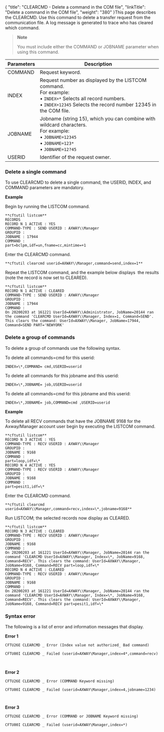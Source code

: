 {
    "title": "CLEARCMD - Delete a command in the COM file",
    "linkTitle": "Delete a command in the COM file",
    "weight": "380"
}This page describes the <span id="CLEARCMD_command"></span>CLEARCMD. Use this
command to delete a transfer request from the communication file. A log message is generated to trace who has cleared which command.

> **Note**
>
> You must include either the COMMAND or JOBNAME parameter when using this command.


| Parameters  | Description  |
| --- | --- |
| COMMAND | Request keyword. |
| INDEX | Request number as displayed by the LISTCOM command.<br/> For example:<br/> • <code>INDEX=*</code> Selects all record numbers.<br/> • <code>INDEX=12345</code> Selects the record number 12345 in the COM file. |
| JOBNAME  | Jobname (string 15), which you can combine with wildcard characters.<br/> For example:<br/> • <code>JOBNAME=12345</code><br/> • <code>JOBNAME=123*</code><br/> • <code>JOBNAME=12?45</code> |
| USERID | Identifier of the request owner. |


### Delete a single command

To use CLEARCMD to delete a single command, the USERID, INDEX, and COMMAND parameters are mandatory.

**Example**

Begin by running the LISTCOM command.

```
**cftutil listcom**
RECORDS
RECORD N 1 ACTIVE : YES
COMMAND-TYPE : SEND USERID : AXWAY\\Manager
GROUPID :
JOBNAME : 17944
COMMAND :
part=bclpm,idf=un,fname=cc,mintime=+1
```

Enter the CLEARCMD command.

```
**cftutil clearcmd userid=AXWAY\\Manager,command=send,index=1**
```

Repeat the LISTCOM command, and the example below displays  the results (note the record is now set to CLEARED).

```
**cftutil listcom**
RECORD N 1 ACTIVE : CLEARED
COMMAND-TYPE : SEND USERID : AXWAY\\Manager
GROUPID :
JOBNAME : 17944
COMMAND :
On 20200203 at 161221 UserId=AXWAY\\Administrator, JobName=20144 ran the command 'CLEARCMD UserId=AXWAY\\Manager, Index=1, Command=SEND'. This clears the command: UserId=AXWAY\\Manager, JobName=17944, Command=SEND PART='NEWYORK'
```

### Delete a group of commands

To delete a group of commands use the following syntax.

To delete all commands=cmd for this userid:

```
INDEX=\*,COMMAND= cmd,USERID=userid
```

To delete all commands for this jobname and this userid:

```
INDEX=\*,JOBNAME= job,USERID=userid
```

To delete all commands=cmd for this jobname and this userid:

```
INDEX=\*,JOBNAME= job,COMMAND=cmd ,USERID=userid
```

**Example**

To delete all RECV commands that have the JOBNAME 9168 for the Axway/Manager account user begin by executing the LISTCOM command.

```
**cftutil listcom**
RECORD N 3 ACTIVE : YES
COMMAND-TYPE : RECV USERID : AXWAY\\Manager
GROUPID :
JOBNAME : 9168
COMMAND :
part=loop,idf=\*
RECORD N 4 ACTIVE : YES
COMMAND-TYPE : RECV USERID : AXWAY\\Manager
GROUPID :
JOBNAME : 9168
COMMAND :
part=pesit1,idf=\*
```

Enter the CLEARCMD command.

```
**cftutil clearcmd userid=AXWAY\\Manager,command=recv,index=\*,jobname=9168**
```

Run LISTCOM; the selected records now display as CLEARED.

```
**cftutil listcom**
RECORD N 3 ACTIVE : CLEARED
COMMAND-TYPE : RECV USERID : AXWAY\\Manager
GROUPID :
JOBNAME : 9168
COMMAND :
On 20200203 at 161221 UserId=AXWAY\\Manager, JobName=20144 ran the command 'CLEARCMD UserId=AXWAY\\Manager, Index=\*, JobName=9168, Command=RECV'. This clears the command: UserId=AXWAY\\Manager, JobName=9168, Command=RECV part=loop,idf=\*
RECORD N 4 ACTIVE : CLEARED
COMMAND-TYPE : RECV USERID : AXWAY\\Manager
GROUPID :
JOBNAME : 9168
COMMAND :
On 20200203 at 161221 UserId=AXWAY\\Manager, JobName=20144 ran the command 'CLEARCMD UserId=AXWAY\\Manager, Index=\*, JobName=9168, Command=RECV'. This clears the command: UserId=AXWAY\\Manager, JobName=9168, Command=RECV part=pesit1,idf=\*
```

### Syntax error

The following is a list of error and information messages that display.

**Error 1**

`CFTU26E CLEARCMD _ Error (Index value not authorized_ Bad command)`

`CFTU00I CLEARCMD _ Failed (userid=AXWAY\Manager,index=4*,command=recv)`

 

**Error 2**

`CFTU26E CLEARCMD _ Error (COMMAND Keyword missing)`

`CFTU00I CLEARCMD _ Failed (userid=AXWAY\Manager,index=4,jobname=1234)`

` `

**Error 3**

`CFTU26E CLEARCMD _ Error (COMMAND or JOBNAME Keyword missing)`

`CFTU00I CLEARCMD _ Failed (userid=AXWAY\Manager,index=*)`

